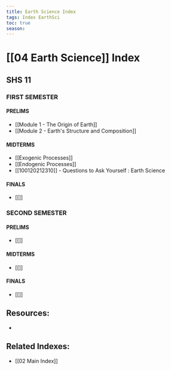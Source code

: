 ```yaml
---
title: Earth Science Index
tags: Index EarthSci
toc: true
season: 
---
```


# [[04 Earth Science]] Index

## SHS 11
### FIRST SEMESTER
#### PRELIMS
- [[Module 1 - The Origin of Earth]]
- [[Module 2  - Earth's Structure and Composition]]

#### MIDTERMS

- [[Exogenic Processes]]
- [[Endogenic Processes]]
- [[100120212310]] - Questions to Ask Yourself : Earth Science

#### FINALS
- [[]]


### SECOND SEMESTER
#### PRELIMS
- [[]]


#### MIDTERMS
- [[]]

#### FINALS
- [[]]




## Resources:
- []()

## Related Indexes:
- [[02 Main Index]]
